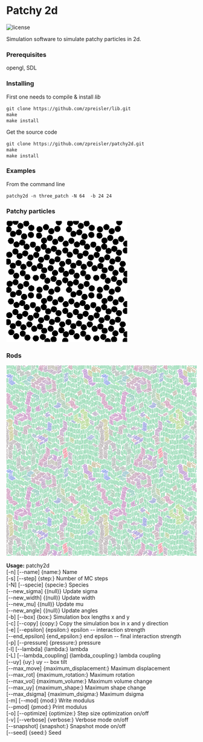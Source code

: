 # Patchy 2d
![license](https://img.shields.io/badge/license-MIT-green.svg)

Simulation software to simulate patchy particles in 2d.

### Prerequisites
opengl, SDL

### Installing

First one needs to compile & install *lib*

```
git clone https://github.com/zpreisler/lib.git
make
make install
```

Get the source code

```
git clone https://github.com/zpreisler/patchy2d.git
make
make install
```

### Examples

From the command line

```
patchy2d -n three_patch -N 64  -b 24 24
```

### Patchy particles
![Snapshot](doc/b.png)

### Rods
![Snapshot](doc/rods.png)

__Usage:__ patchy2d<br>
[-n] [--name] {name:} Name<br>
[-s] [--step] {step:} Number of MC steps<br>
[-N] [--specie] {specie:} Species<br>
[--new_sigma] {(null)} Update sigma<br>
[--new_width] {(null)} Update width<br>
[--new_mu] {(null)} Update mu<br>
[--new_angle] {(null)} Update angles<br>
[-b] [--box] {box:} Simulation box lengths x and y<br>
[-c] [--copy] {copy:} Copy the simulation box in x and y direction<br>
[-e] [--epsilon] {epsilon:} epsilon -- interaction strength<br>
[--end_epsilon] {end_epsilon:} end epsilon -- final interaction strength<br>
[-p] [--pressure] {pressure:} pressure<br>
[-l] [--lambda] {lambda:} lambda<br>
[-L] [--lambda_coupling] {lambda_coupling:} lambda coupling<br>
[--uy] {uy:} uy -- box tilt<br>
[--max_move] {maximum_displacement:} Maximum displacement<br>
[--max_rot] {maximum_rotation:} Maximum rotation<br>
[--max_vol] {maximum_volume:} Maximum volume change<br>
[--max_uy] {maximum_shape:} Maximum shape change<br>
[--max_dsigma] {maximum_dsigma:} Maximum dsigma<br>
[-m] [--mod] {mod:} Write modulus<br>
[--pmod] {pmod:} Print modulus<br>
[-o] [--optimize] {optimize:} Step size optimization on/off<br>
[-v] [--verbose] {verbose:} Verbose mode on/off<br>
[--snapshot] {snapshot:} Snapshot mode on/off<br>
[--seed] {seed:} Seed<br>

